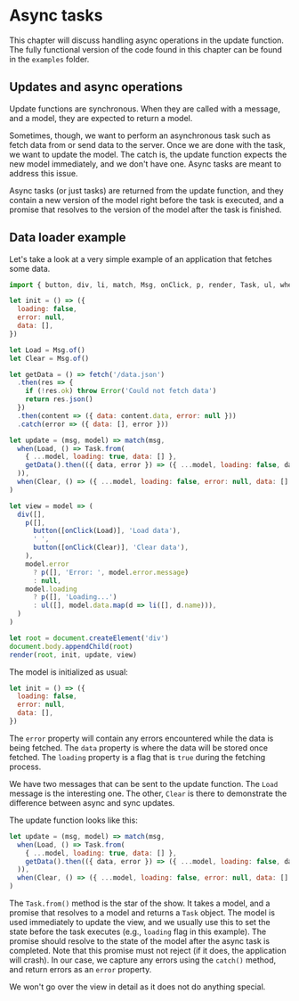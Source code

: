 # Async tasks

This chapter will discuss handling async operations in the update function. 
The fully functional version of the code found in this chapter can be found 
in the `examples` folder.

## Updates and async operations

Update functions are synchronous. When they are called with a message, and a 
model, they are expected to return a model.

Sometimes, though, we want to perform an asynchronous task such as fetch data
from or send data to the server. Once we are done with the task, we want to
update the model. The catch is, the update function expects the new model
immediately, and we don't have one. Async tasks are meant to address this issue.

Async tasks (or just tasks) are returned from the update function, and they 
contain a new version of the model right before the task is executed, and a 
promise that resolves to the version of the model after the task is finished.

## Data loader example

Let's take a look at a very simple example of an application that fetches 
some data.

```javascript
import { button, div, li, match, Msg, onClick, p, render, Task, ul, when } from 'movium'

let init = () => ({
  loading: false,
  error: null,
  data: [],
})

let Load = Msg.of()
let Clear = Msg.of()

let getData = () => fetch('/data.json')
  .then(res => {
    if (!res.ok) throw Error('Could not fetch data')
    return res.json()
  })
  .then(content => ({ data: content.data, error: null }))
  .catch(error => ({ data: [], error }))

let update = (msg, model) => match(msg,
  when(Load, () => Task.from(
    { ...model, loading: true, data: [] },
    getData().then(({ data, error }) => ({ ...model, loading: false, data, error })),
  )),
  when(Clear, () => ({ ...model, loading: false, error: null, data: [] })),
)

let view = model => (
  div([],
    p([],
      button([onClick(Load)], 'Load data'),
      ' ',
      button([onClick(Clear)], 'Clear data'),
    ),
    model.error
      ? p([], 'Error: ', model.error.message)
      : null,
    model.loading
      ? p([], 'Loading...')
      : ul([], model.data.map(d => li([], d.name))),
  )
)

let root = document.createElement('div')
document.body.appendChild(root)
render(root, init, update, view)
```

The model is initialized as usual:

```javascript
let init = () => ({
  loading: false,
  error: null,
  data: [],
})
```

The `error` property will contain any errors encountered while the data is 
being fetched. The `data` property is where the data will be stored once 
fetched. The `loading` property is a flag that is `true` during the fetching 
process.

We have two messages that can be sent to the update function. The `Load` 
message is the interesting one. The other, `Clear` is there to demonstrate 
the difference between async and sync updates.

The update function looks like this:

```javascript
let update = (msg, model) => match(msg,
  when(Load, () => Task.from(
    { ...model, loading: true, data: [] },
    getData().then(({ data, error }) => ({ ...model, loading: false, data, error }),
  )),
  when(Clear, () => ({ ...model, loading: false, error: null, data: [] })
)
```

The `Task.from()` method is the star of the show. It takes a model, and a 
promise that resolves to a model and returns a `Task` object. The model is 
used immediately to update the view, and we usually use this to set the 
state before the task executes (e.g., `loading` flag in this example). The 
promise should resolve to the state of the model after the async task is 
completed. Note that this promise must not reject (if it does, the application 
will crash). In our case, we capture any errors using the `catch()` method, 
and return errors as an `error` property.

We won't go over the view in detail as it does not do anything special.
